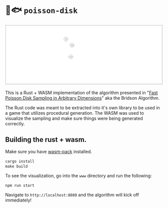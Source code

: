 # 🦀🐟 `poisson-disk`

![example viz](docs/example.gif)

This is a Rust + WASM implementation of the algorithm presented in
"[Fast Poisson Disk Sampling in Arbitrary Dimensions][paper-link]" aka the
Bridson Algorithm.

The Rust code was meant to be extracted into it's own library to be used
in a game that utilizes procedural generation. The WASM was used to
visualize the sampling and make sure things were being generated correctly.

[paper-link]: https://www.cs.ubc.ca/~rbridson/docs/bridson-siggraph07-poissondisk.pdf


## Building the rust + wasm.

Make sure you have [wasm-pack](https://github.com/rustwasm/wasm-pack) installed.

```
cargo install
make build
```

To see the visualization, go into the `www` directory and run the following:

```
npm run start
```

Navigate to `http://localhost:8080` and the algorithm will kick off
immediately!